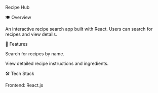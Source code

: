 Recipe Hub


🍽️ Overview

  An interactive recipe search app built with React. Users can search for recipes and view details.
  

🚀 Features

  Search for recipes by name.

  View detailed recipe instructions and ingredients.

🛠️ Tech Stack

  Frontend: React.js
  

